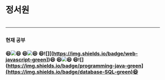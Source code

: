 <h1>정서원<h1>
<hr>
  
<h3> 현재 공부<h3>
  

😆![](https://img.shields.io/badge/HTML5-CSS3-blue)😆 
😆![](https://img.shields.io/badge/web-javascript-green)😆
😆![][(https://img.shields.io/badge/web-javascript-green])😆
😆![]( https://img.shields.io/badge/programming-java-green)😆
😆![](https://img.shields.io/badge/programming-java-green](https://img.shields.io/badge/database-SQL-green)😆<br>
 
  
